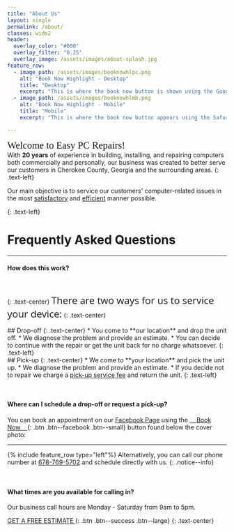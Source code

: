 ```yaml
---
title: "About Us"
layout: single
permalink: /about/
classes: wide2
header:
  overlay_color: "#000"
  overlay_filter: "0.25"
  overlay_image: /assets/images/about-splash.jpg
feature_row:
  - image_path: /assets/images/booknowhlpc.png
    alt: "Book Now Highlight - Desktop"
    title: "Desktop"
    excerpt: "This is where the book now button is shown using the Google Chrome browser."
  - image_path: /assets/images/booknowhlmb.png
    alt: "Book Now Highlight - Mobile"
    title: "Mobile"
    excerpt: "This is where the book now button appears using the Safari browser on iPhone."

---
```

<span style="font-family:Montserrat; font-size:1.6em;">Welcome to Easy PC Repairs! </span>
<br />
With **20 years** of experience in building, installing, and repairing computers both commercially and personally, our business was created to better serve our customers in Cherokee County, Georgia and the surrounding areas.
{: .text-left} 


Our main objective is to service our customers' computer-related issues in the most <u>satisfactory</u> and <u>efficient</u> manner possible.


{: .text-left}

# Frequently Asked Questions 

---
>
#### How does this work?


<p>&nbsp;</p> 

<i class="fas fa-tools fa-3x"></i>
{: .text-center}
<span style="font-family:Open Sans; font-size:1.6em;">There are two ways for us to service your device:</span>
{: .text-center}

<div class="grid">
<div class="col-1-2">
<div class="content" markdown="1">
## Drop-off 
{: .text-center}
* You come to **our location** and drop the unit off.
* We diagnose the problem and provide an estimate.
* You can decide to continue with the repair or get the unit back for no charge whatsoever.
{: .text-left}
</div>
</div>
<div class="col-1-2">
<div class="content" markdown="1">
## Pick-up
{: .text-center}
* We come to **your location** and pick the unit up.
* We diagnose the problem and provide an estimate.
* If you decide not to repair we charge a <u>pick-up service fee</u> and return the unit.
{: .text-left}
</div>
</div>
</div>

<p>&nbsp;</p> 

>
#### Where can I schedule a drop-off or request a pick-up?


You can book an appointment on our [Facebook Page](https://www.facebook.com/Easy-PC-Repairs-110941363996493) using the [&nbsp;&nbsp;&nbsp;&nbsp;Book Now&nbsp;&nbsp;&nbsp;&nbsp;](https://www.facebook.com/Easy-PC-Repairs-110941363996493){: .btn .btn--facebook .btn--small} button found below the cover photo:

___

{% include feature_row type="left"%}
Alternatively, you can call our phone number at [678-769-5702](tel:+1-678-769-5702) and schedule directly with us.
{: .notice--info}

<p>&nbsp;</p>

>
#### What times are you available for calling in?

Our business call hours are Monday - Saturday from 9am to 5pm.

[GET A FREE ESTIMATE <i class="fas fa-arrow-right"></i>](https://www.facebook.com/Easy-PC-Repairs-110941363996493){: .btn .btn--success .btn--large}
{: .text-center}

<p>&nbsp;</p>





